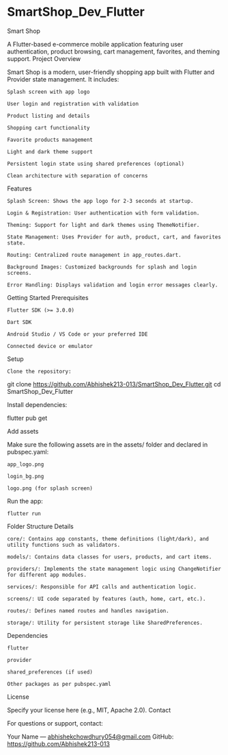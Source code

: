 # SmartShop_Dev_Flutter
Smart Shop

A Flutter-based e-commerce mobile application featuring user authentication, product browsing, cart management, favorites, and theming support.
Project Overview

Smart Shop is a modern, user-friendly shopping app built with Flutter and Provider state management. It includes:

    Splash screen with app logo

    User login and registration with validation

    Product listing and details

    Shopping cart functionality

    Favorite products management

    Light and dark theme support

    Persistent login state using shared preferences (optional)

    Clean architecture with separation of concerns



Features

    Splash Screen: Shows the app logo for 2-3 seconds at startup.

    Login & Registration: User authentication with form validation.

    Theming: Support for light and dark themes using ThemeNotifier.

    State Management: Uses Provider for auth, product, cart, and favorites state.

    Routing: Centralized route management in app_routes.dart.

    Background Images: Customized backgrounds for splash and login screens.

    Error Handling: Displays validation and login error messages clearly.

Getting Started
Prerequisites

    Flutter SDK (>= 3.0.0)

    Dart SDK

    Android Studio / VS Code or your preferred IDE

    Connected device or emulator

Setup

    Clone the repository:

git clone https://github.com/Abhishek213-013/SmartShop_Dev_Flutter.git
cd SmartShop_Dev_Flutter

Install dependencies:

flutter pub get

Add assets

Make sure the following assets are in the assets/ folder and declared in pubspec.yaml:

    app_logo.png

    login_bg.png

    logo.png (for splash screen)

Run the app:

    flutter run

Folder Structure Details

    core/: Contains app constants, theme definitions (light/dark), and utility functions such as validators.

    models/: Contains data classes for users, products, and cart items.

    providers/: Implements the state management logic using ChangeNotifier for different app modules.

    services/: Responsible for API calls and authentication logic.

    screens/: UI code separated by features (auth, home, cart, etc.).

    routes/: Defines named routes and handles navigation.

    storage/: Utility for persistent storage like SharedPreferences.

Dependencies

    flutter

    provider

    shared_preferences (if used)

    Other packages as per pubspec.yaml

License

Specify your license here (e.g., MIT, Apache 2.0).
Contact

For questions or support, contact:

Your Name — abhishekchowdhury054@gmail.com
GitHub: https://github.com/Abhishek213-013
